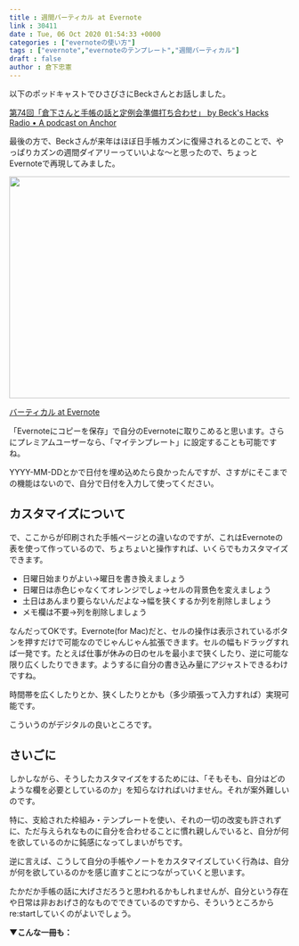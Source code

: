 ```yaml
---
title : 週間バーティカル at Evernote
link : 30411
date : Tue, 06 Oct 2020 01:54:33 +0000
categories : ["evernoteの使い方"]
tags : ["evernote","evernoteのテンプレート","週間バーティカル"]
draft : false
author : 倉下忠憲
---
```


以下のポッドキャストでひさびさにBeckさんとお話しました。

<a href="https://anchor.fm/shinya-kita/episodes/74-ekidp9">第74回「倉下さんと手帳の話と定例会準備打ち合わせ」 by Beck's Hacks Radio • A podcast on Anchor</a>

最後の方で、Beckさんが来年はほぼ日手帳カズンに復帰されるとのことで、やっぱりカズンの週間ダイアリーっていいよな〜と思ったので、ちょっとEvernoteで再現してみました。

<a href="https://rashita.net/blog/?attachment_id=30412" rel="attachment wp-att-30412"><img src="https://rashita.net/blog/wp-content/uploads/2020/10/screenshot-700x398.png" alt="" width="700" height="398" class="alignnone size-large wp-image-30412" /></a>

<a href="https://www.evernote.com/l/AATpqGIj49pO5ro9-1m4Iukf5NXDVeahXzA">バーティカル at Evernote</a>

「Evernoteにコピーを保存」で自分のEvernoteに取りこめると思います。さらにプレミアムユーザーなら、「マイテンプレート」に設定することも可能ですね。

YYYY-MM-DDとかで日付を埋め込めたら良かったんですが、さすがにそこまでの機能はないので、自分で日付を入力して使ってください。

<h2>カスタマイズについて</h2>

で、ここからが印刷された手帳ページとの違いなのですが、これはEvernoteの表を使って作っているので、ちょちょいと操作すれば、いくらでもカスタマイズできます。

<ul>
	<li>日曜日始まりがよい→曜日を書き換えましょう</li>
	<li>日曜日は赤色じゃなくてオレンジでしょ→セルの背景色を変えましょう</li>
	<li>土日はあんまり要らないんだよな→幅を狭くするか列を削除しましょう</li>
	<li>メモ欄は不要→列を削除しましょう</li>
</ul>



なんだってOKです。Evernote(for Mac)だと、セルの操作は表示されているボタンを押すだけで可能なのでじゃんじゃん拡張できます。セルの幅もドラッグすれば一発です。たとえば仕事が休みの日のセルを最小まで狭くしたり、逆に可能な限り広くしたりできます。ようするに自分の書き込み量にアジャストできるわけですね。

時間帯を広くしたりとか、狭くしたりとかも（多少頑張って入力すれば）実現可能です。

こういうのがデジタルの良いところです。

<h2>さいごに</h2>

しかしながら、そうしたカスタマイズをするためには、「そもそも、自分はどのような欄を必要としているのか」を知らなければいけません。それが案外難しいのです。

特に、支給された枠組み・テンプレートを使い、それの一切の改変も許されずに、ただ与えられなものに自分を合わせることに慣れ親しんでいると、自分が何を欲しているのかに鈍感になってしまいがちです。

逆に言えば、こうして自分の手帳やノートをカスタマイズしていく行為は、自分が何を欲しているのかを感じ直すことにつながっていくと思います。

たかだか手帳の話に大げさだろうと思われるかもしれませんが、自分という存在や日常は非おおげさ的なものでできているのですから、そういうところからre:startしていくのがよいでしょう。

<strong>▼こんな一冊も：</strong>

<p style="text-align: center;"><a href="http://www.amazon.co.jp/exec/obidos/ASIN/B08JYB2QCN/rashita1000-22/ref=nosim/" target="_blank" rel="noopener noreferrer" name="amazletlink"><img class="aligncenter" style="border: none;" src="https://m.media-amazon.com/images/I/51eiUHKmLkL._SY346_._SY346_.jpg" alt="" /></a></p>

<p style="text-align: center;"><a href="http://www.amazon.co.jp/exec/obidos/ASIN/B00VEEJ9XU/rashita1000-22/ref=nosim/" target="_blank" rel="noopener noreferrer" name="amazletlink"><img class="aligncenter" style="border: none;" src="https://m.media-amazon.com/images/I/41oyLdAhfmL._SX260_._SY346_.jpg" alt="" /></a></p>
